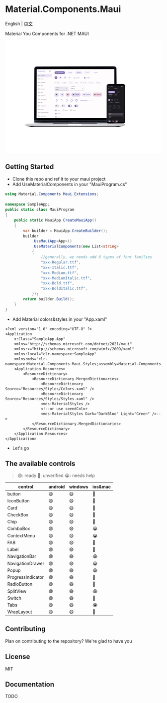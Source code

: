 # Material.Components.Maui

English | [中文](README_zh.md)

Material You Components for .NET MAUI

![](assets/preview.png)



## Getting Started

- Clone this repo and ref it to your maui project
- Add UseMaterialComponents in your "MauiProgram.cs"

```C#
using Material.Components.Maui.Extensions;

namespace SampleApp;
public static class MauiProgram
{
    public static MauiApp CreateMauiApp()
    {
        var builder = MauiApp.CreateBuilder();
        builder
            .UseMauiApp<App>()
            .UseMaterialComponents(new List<string>
            {
                //generally, we needs add 6 types of font families
                "xxx-Regular.ttf",
                "xxx-Italic.ttf",
                "xxx-Medium.ttf",
                "xxx-MediumItalic.ttf",
                "xxx-Bold.ttf",
                "xxx-BoldItalic.ttf",
            });
        return builder.Build();
    }
}
```

- Add Material colors&styles in  your "App.xaml"

```xaml
<?xml version="1.0" encoding="UTF-8" ?>
<Application
    x:Class="SampleApp.App"
    xmlns="http://schemas.microsoft.com/dotnet/2021/maui"
    xmlns:x="http://schemas.microsoft.com/winfx/2009/xaml"
    xmlns:local="clr-namespace:SampleApp"
    xmlns:mds="clr-namespace:Material.Components.Maui.Styles;assembly=Material.Components.Maui">
    <Application.Resources>
        <ResourceDictionary>
            <ResourceDictionary.MergedDictionaries>
                <ResourceDictionary Source="Resources/Styles/Colors.xaml" />
                <ResourceDictionary Source="Resources/Styles/Styles.xaml" />
                <mds:MaterialStyles />
                <!--or use seendColor
                <mds:MaterialStyles Dark="DarkBlue" Light="Green" />-->
            </ResourceDictionary.MergedDictionaries>
        </ResourceDictionary>
    </Application.Resources>
</Application>
```

- Let's go



## The available controls

> 😄: ready    🤔: unverified    😭: needs help

| control   | android    | windows   |  ios&mac   |
| ---- | ---- | ---- |----|
| button    | 😄 | 😄 | 🤔 |
| IconButton | 😄 | 😄 |🤔|
| Card | 😄 | 😄 |🤔|
| CheckBox | 😄 | 😄 |🤔|
| Chip | 😄 | 😄 |🤔|
| ComboBox | 😄 | 😄 |😭|
| ContextMenu | 😄 | 😄 |😭|
| FAB | 😄 | 😄 |🤔|
| Label | 😄 | 😄 |🤔|
| NavigationBar | 😄 | 😄 |😭|
| NavigationDrawer | 😄 | 😄 |😭|
| Popup | 😄 | 😄 |😭|
| ProgressIndicator | 😄 | 😄 |🤔|
| RadioButton | 😄 | 😄 |🤔|
| SplitView | 😄 | 😄 |😭|
| Switch | 😄 | 😄 |🤔|
| Tabs | 😄 | 😄 |😭|
| WrapLayout | 😄 | 😄 |🤔|

## Contributing

Plan on contributing to the repository? We're glad to have you



## License

MIT



## Documentation

TODO





